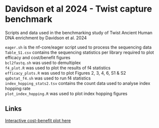 # Davidson et al 2024 - Twist capture benchmark

Scripts and data used in the benchmarking study of Twist Ancient Human DNA enrichment by Davidson et al. 2024

`eager.sh` is the nf-core/eager script used to process the sequencing data \
`Table_S1.csv` contains the sequencing statistics per library required to plot efficacy and cost/benefit figures \
`bcl2fastq.sh` was used to demultiplex \
`f4_plot.R` was used to plot the results of f4 statistics \
`efficacy_plots.R` was used to plot Figures 2, 3, 4, 6, S1 & S2 \
`qpDstat_f4.sh` was used to run f4 statistics \
`index_hopping_stats2.tsv` contains the count data used to analyse index hopping rate \
`plot_index_hopping.R` was used to plot index hopping figures 

## Links
[Interactive cost-benefit plot here](https://roberta-davidson.github.io/Davidson_etal_2024-Twist/)

